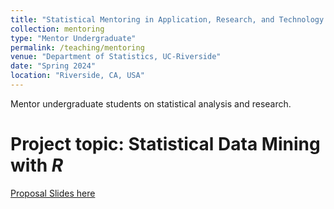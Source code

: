```yaml
---
title: "Statistical Mentoring in Application, Research, and Technology Program (SMART)"
collection: mentoring
type: "Mentor Undergraduate"
permalink: /teaching/mentoring
venue: "Department of Statistics, UC-Riverside"
date: "Spring 2024"
location: "Riverside, CA, USA"
---
```


Mentor undergraduate students on statistical analysis and research.

Project topic: Statistical Data Mining with *R*
=====

[Proposal Slides here]()
